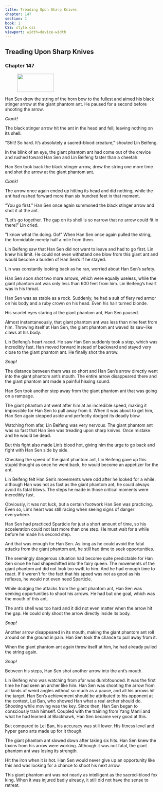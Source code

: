 ```yaml
---
title: Treading Upon Sharp Knives
chapter: 147
section: 1
book: 1
CSS: style.css
viewport: width=device-width
---
```


## Treading Upon Sharp Knives

### Chapter 147

<figure>
	<img src="../Images/gem.gif" alt="" id="gem" width="120" height="60" />
</figure>

Han Sen drew the string of the horn bow to the fullest and aimed his black stinger arrow at the giant phantom ant. He paused for a second before shooting the arrow.

*Clank!*

The black stinger arrow hit the ant in the head and fell, leaving nothing on its shell.

"Shit! So hard. It’s absolutely a sacred-blood creature," shouted Lin Beifeng.

In the blink of an eye, the giant phantom ant had come out of the crevice and rushed toward Han Sen and Lin Beifeng faster than a cheetah.

Han Sen took back the black stinger arrow, drew the string one more time and shot the arrow at the giant phantom ant.

*Clank!*

The arrow once again ended up hitting its head and did nothing, while the ant had rushed forward more than six hundred feet in that moment.

"You go first." Han Sen once again summoned the black stinger arrow and shot it at the ant.

"Let’s go together. The gap on its shell is so narrow that no arrow could fit in there!" Lin cried.

"I know what I’m doing. Go!" When Han Sen once again pulled the string, the formidable merely half a mile from them.

Lin Beifeng saw that Han Sen did not want to leave and had to go first. Lin knew his limit. He could not even withstand one blow from this giant ant and would become a burden of Han Sen’s if he stayed.

Lin was constantly looking back as he ran, worried about Han Sen’s safety.

Han Sen soon shot two more arrows, which were equally useless, while the giant phantom ant was only less than 600 feet from him. Lin Beifeng’s heart was in his throat.

Han Sen was as stable as a rock. Suddenly, he had a suit of fiery red armor on his body and a ruby crown on his head. Even his hair turned blonde.

His scarlet eyes staring at the giant phantom ant, Han Sen paused.

Almost instantaneously, that giant phantom ant was less than nine feet from him. Throwing itself at Han Sen, the giant phantom ant waved its saw-like claws at his body.

Lin Beifeng’s heart raced. He saw Han Sen suddenly took a step, which was incredibly fast. Han moved forward instead of backward and stayed very close to the giant phantom ant. He finally shot the arrow.

*Snap!*

The distance between them was so short and Han Sen’s arrow directly went into the giant phantom ant’s mouth. The entire arrow disappeared there and the giant phantom ant made a painful hissing sound.

Han Sen took another step away from the giant phantom ant that was going on a rampage.

The giant phantom ant went after him at an incredible speed, making it impossible for Han Sen to pull away from it. When it was about to get him, Han Sen again stepped aside and perfectly dodged its deadly blow.

Watching from afar, Lin Beifeng was very nervous. The giant phantom ant was so fast that Han Sen was treading upon sharp knives. Once mistake and he would be dead.

But this fight also made Lin’s blood hot, giving him the urge to go back and fight with Han Sen side by side.

Checking the speed of the giant phantom ant, Lin Beifeng gave up this stupid thought as once he went back, he would become an appetizer for the ant.

Lin Beifeng felt Han Sen’s movements were odd after he looked for a while. although Han was not as fast as the giant phantom ant, he could always avoid its fatal blows. The steps he made in those critical moments were incredibly fast.

Obviously, it was not luck, but a certain footwork Han Sen was practicing. Even so, Lin’s heart was still racing when seeing signs of danger everywhere.

Han Sen had practiced Sparticle for just a short amount of time, so his acceleration could not last more than one step. He must wait for a while before he made his second step.

And that was enough for Han Sen. As long as he could avoid the fatal attacks from the giant phantom ant, he still had time to seek opportunities.

The seemingly dangerous situation had become quite predictable for Han Sen since he had shapeshifted into the fairy queen. The movements of the giant phantom ant did not look too swift to him. And he had enough time to react. If it weren’t for the fact that his speed was not as good as his reflexes, he would not even need Sparticle.

While dodging the attacks from the giant phantom ant, Han Sen was seeking opportunities to shoot his arrows. He had but one goal, which was the mouth of this ant.

The ant’s shell was too hard and it did not even matter when the arrow hit the gap. He could only shoot the arrow directly inside its body.

*Snap!*

Another arrow disappeared in its mouth, making the giant phantom ant roll around on the ground in pain. Han Sen took the chance to pull away from it.

When the giant phantom ant again threw itself at him, he had already pulled the string again.

*Snap!*

Between his steps, Han Sen shot another arrow into the ant’s mouth.

Lin Beifeng who was watching from afar was dumbfounded. It was the first time he had seen an archer like him. Han Sen was shooting the arrow from all kinds of weird angles without so much as a pause, and all his arrows hit the target. Han Sen’s achievement should be attributed to his opponent at the contest, Lei Ban, who showed Han what a real archer should do. Shooting while moving was the key. Since then, Han Sen began to consciously train himself. Coupled with the training from Yang Manli and what he had learned at Blackhawk, Han Sen became very good at this.

But compared to Lei Ban, his accuracy was still lower. His fitness level and hyper geno arts made up for it though.

The giant phantom ant slowed down after taking six hits. Han Sen knew the toxins from his arrow were working. Although it was not fatal, the giant phantom ant was losing its strength.

Hit the iron when it is hot. Han Sen would never give up an opportunity like this and was looking for a chance to shoot his next arrow.

This giant phantom ant was not nearly as intelligent as the sacred-blood fox king. When it was injured badly already, it still did not have the sense to retreat.